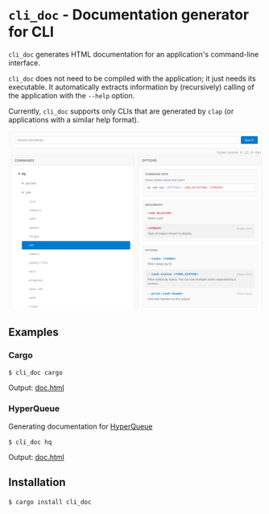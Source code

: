 # `cli_doc` - Documentation generator for CLI

`cli_doc` generates HTML documentation for an application's command-line interface. 

`cli_doc` does not need to be compiled with the application; it just needs its executable. It automatically extracts information by (recursively) calling of the application with the `--help` option. 

Currently, `cli_doc` supports only CLIs that are generated by `clap` (or applications with a similar help format).

<p align="center">
<img src="docs/screenshot.png">
</p>


## Examples

### Cargo

```commandline
$ cli_doc cargo
```

Output: [doc.html](docs/cargo.html)


### HyperQueue

Generating documentation for [HyperQueue](https://github.com/It4innovations/hyperqueue)

```commandline
$ cli_doc hq
```

Output: [doc.html](docs/hq.html)

## Installation

```commandline
$ cargo install cli_doc
```
